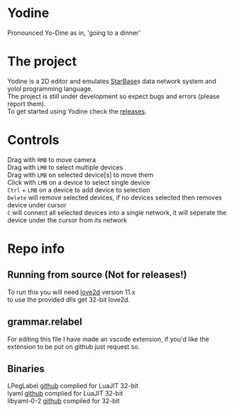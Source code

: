 # Yodine
Pronounced Yo-Dine as in, 'going to a dinner'

# The project
Yodine is a 2D editor and emulates [StarBase](https://store.steampowered.com/app/454120/Starbase/)s data network system and yolol programming language.  
The project is still under development so expect bugs and errors (please report them).  
To get started using Yodine check the [releases](https://github.com/Dude112113/Yodine/releases).  

# Controls
Drag with `RMB` to move camera  
Drag with `LMB` to select multiple devices  
Drag with `LMB` on selected device\[s\] to move them  
Click with `LMB` on a device to select single device  
`Ctrl` + `LMB` on a device to add device to selection  
`Delete` will remove selected devices, if no devices selected then removes device under cursor  
`C` will connect all selected devices into a single network, it will seperate the device under the cursor from its network  

# Repo info
## Running from source (Not for releases!)
To run this you will need [love2d](http://love2d.org/) version 11.x  
to use the provided dlls get 32-bit love2d.  

## grammar.relabel
For editing this file I have made an vscode extension, if you'd like the extension to be put on github just request so.

## Binaries
LPegLabel [github](https://github.com/sqmedeiros/lpeglabel) complied for LuaJIT 32-bit  
lyaml [github](https://github.com/gvvaughan/lyaml) complied for LuaJIT 32-bit  
libyaml-0-2 [github](https://github.com/yaml/libyaml) compiled for 32-bit  
